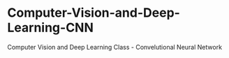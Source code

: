 # Computer-Vision-and-Deep-Learning-CNN
Computer Vision and Deep Learning Class - Convelutional Neural Network
